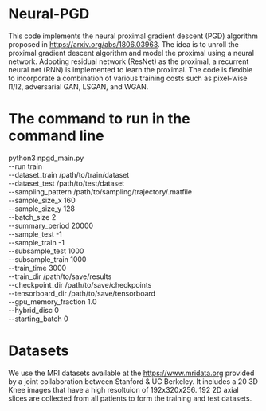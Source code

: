 # Neural-PGD
This code implements the neural proximal gradient descent (PGD) algorithm proposed in https://arxiv.org/abs/1806.03963. The idea is to unroll the proximal gradient descent algorithm and model the proximal using a neural network. Adopting residual network (ResNet) as the proximal, a recurrent neural net (RNN) is implemented to learn the proximal. The code is flexible to incorporate a combination of various training costs such as pixel-wise l1/l2, adversarial GAN, LSGAN, and WGAN. 

# The command to run in the command line

python3 npgd_main.py                 
--run train            
--dataset_train /path/to/train/dataset            
--dataset_test /path/to/test/dataset           
--sampling_pattern /path/to/sampling/trajectory/.matfile           
--sample_size_x 160      
--sample_size_y 128          
--batch_size 2        
--summary_period 20000           
--sample_test -1               
--sample_train -1               
--subsample_test 1000               
--subsample_train 1000               
--train_time 3000               
--train_dir /path/to/save/results              
--checkpoint_dir /path/to/save/checkpoints             
--tensorboard_dir /path/to/save/tensorboard           
--gpu_memory_fraction 1.0               
--hybrid_disc 0            
--starting_batch 0            


# Datasets

We use the MRI datasets available at the https://www.mridata.org provided by a joint collaboration between Stanford & UC Berkeley. It includes a 20 3D Knee images that have a high resoltuion of 192x320x256. 192 2D axial slices are collected from all patients to form the training and test datasets. 
